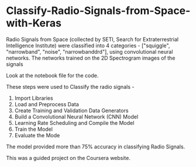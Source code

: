 # Classify-Radio-Signals-from-Space-with-Keras
Radio Signals from Space (collected by SETI, Search for Extraterrestrial Intelligence Institute) were classified into 4 categories - ["squiggle", "narrowband", "noise", "narrowbanddrd"], using convolutional neural networks. The networks trained on the 2D Spectrogram images of the signals

Look at the notebook file for the code. 

These steps were used to Classify the radio signals - 

1. Import Libraries
2. Load and Preprocess Data
3. Create Training and Validation Data Generators
4. Build a Convolutional Neural Network (CNN) Model
5. Learning Rate Scheduling and Compile the Model
6. Train the Model
7. Evaluate the Mode

The model provided more than 75% accuracy in classifying Radio Signals.

This was a guided project on the Coursera website.
